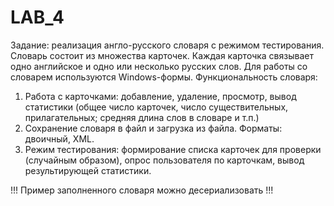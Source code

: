 # LAB_4
Задание: реализация англо-русского словаря с режимом тестирования. 
Словарь состоит из множества карточек. Каждая карточка связывает одно английское и одно или несколько русских слов. Для работы со словарем используются Windows-формы. 
Функциональность словаря:  
1) Работа с карточками: добавление, удаление, просмотр, вывод статистики (общее число карточек, число существительных, прилагательных; средняя длина слов в словаре и т.п.) 
2) Сохранение словаря в файл и загрузка из файла. Форматы: двоичный, XML. 
3) Режим тестирования: формирование списка карточек для проверки (случайным образом), опрос пользователя по карточкам, вывод результирующей статистики.  
 
 
!!! Пример заполненного словаря можно десериализовать !!!
